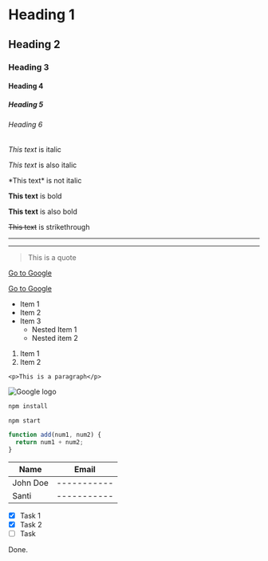 <!-- Headings -->
# Heading 1
## Heading 2
### Heading 3
#### Heading 4
##### Heading 5
###### Heading 6

<!-- Italics -->
*This text* is italic

_This text_ is also italic

\*This text\* is not italic

<!-- Bold -->
**This text** is bold

__This text__ is also bold

<!-- Strikethrough -->
~~This text~~ is strikethrough

<!-- Horizontal rule (separator) -->

---
___

<!-- BlockQuote -->
> This is a quote

<!-- Links -->
[Go to Google](https://www.google.com/)
<!-- Link with comment -->
[Go to Google](https://www.google.com/ "comment")

<!-- Unordered Lists -->
* Item 1
* Item 2
* Item 3
  * Nested Item 1
  * Nested item 2

<!-- Ordered list -->
1. Item 1
2. Item 2

<!-- Inline code block -->
`<p>This is a paragraph</p>`

<!-- Images -->
![Google logo](https://www.google.com/images/branding/googlelogo/1x/googlelogo_color_272x92dp.png)

<!-- Github Markdown -->

<!-- Code Blocks -->
```bash
npm install

npm start
```

```javascript
function add(num1, num2) {
  return num1 + num2;
}
```

<!-- Tables -->
| Name     | Email       |
| -------- | ----------- |
| John Doe | ----------- |
| Santi    | ----------- |

<!-- Task Lists -->
* [x] Task 1
* [x] Task 2
* [ ] Task

Done.